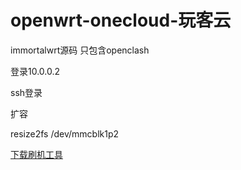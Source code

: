 # openwrt-onecloud-玩客云

immortalwrt源码
只包含openclash

登录10.0.0.2

ssh登录

扩容

resize2fs /dev/mmcblk1p2


[下载刷机工具](https://xd1314.lanzoul.com/iXHbz17bqjhc)
